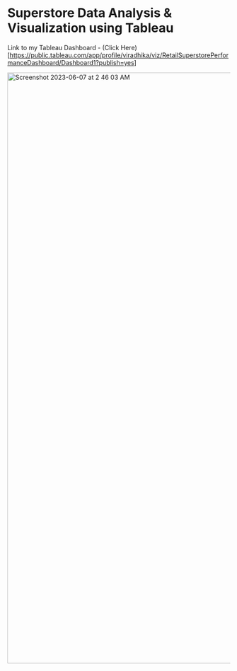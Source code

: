 # Superstore Data Analysis & Visualization using Tableau

Link to my Tableau Dashboard - (Click Here)[https://public.tableau.com/app/profile/viradhika/viz/RetailSuperstorePerformanceDashboard/Dashboard1?publish=yes]

<img width="1337" alt="Screenshot 2023-06-07 at 2 46 03 AM" src="https://github.com/viradhikaa/Walmart--Retail-superstore-data-analysis/assets/56044346/3c47cfe2-aa7d-4ae0-9265-a790ac9e6484">
